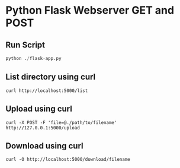 # Python Flask Webserver GET and POST

## Run Script
```python
python ./flask-app.py
```

## List directory using curl
`curl http://localhost:5000/list`

## Upload using curl
`curl -X POST -F 'file=@./path/to/filename' http://127.0.0.1:5000/upload`

## Download using curl
`curl -O http://localhost:5000/download/filename`